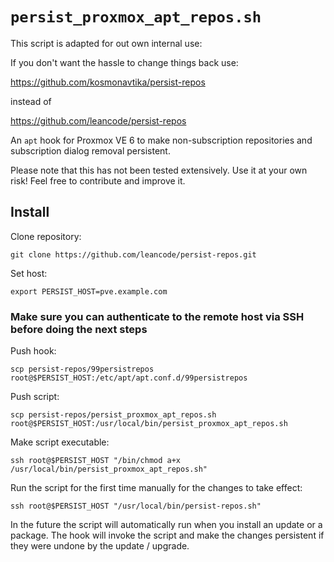 # `persist_proxmox_apt_repos.sh`

This script is adapted for out own internal use: 

If you don't want the hassle to change things back use:

https://github.com/kosmonavtika/persist-repos

instead of 

https://github.com/leancode/persist-repos


An `apt` hook for Proxmox VE 6 to make non-subscription repositories and subscription dialog removal persistent.

Please note that this has not been tested extensively. Use it at your own risk! Feel free to contribute and improve it.

## Install

Clone repository:

```
git clone https://github.com/leancode/persist-repos.git
```

Set host: 

```
export PERSIST_HOST=pve.example.com
```

### Make sure you can authenticate to the remote host via SSH before doing the next steps

Push hook:

```
scp persist-repos/99persistrepos root@$PERSIST_HOST:/etc/apt/apt.conf.d/99persistrepos
```

Push script:

```
scp persist-repos/persist_proxmox_apt_repos.sh root@$PERSIST_HOST:/usr/local/bin/persist_proxmox_apt_repos.sh
```

Make script executable:

```
ssh root@$PERSIST_HOST "/bin/chmod a+x /usr/local/bin/persist_proxmox_apt_repos.sh"
```

Run the script for the first time manually for the changes to take effect:

```
ssh root@$PERSIST_HOST "/usr/local/bin/persist-repos.sh"
```
In the future the script will automatically run when you install an update or a package. The hook will invoke the script and make the changes persistent if they were undone by the update / upgrade.

